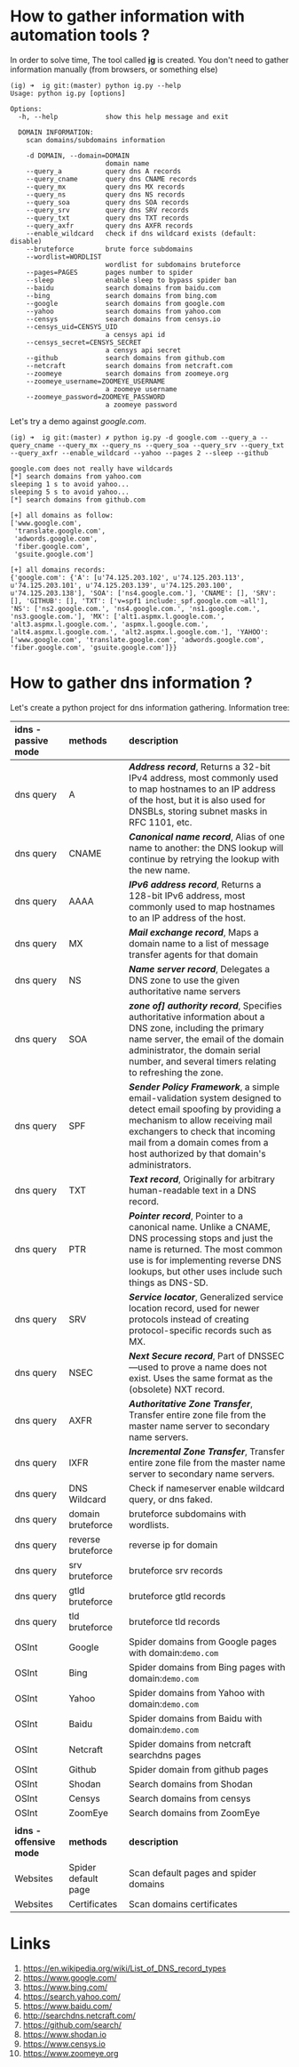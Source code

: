

# How to gather information with automation tools ?

In order to solve time, The tool called [**ig**](https://github.com/nixawk/ig/) is created. You don't need to gather information manually (from browsers, or something else)

```
(ig) ➜  ig git:(master) python ig.py --help
Usage: python ig.py [options]

Options:
  -h, --help            show this help message and exit

  DOMAIN INFORMATION:
    scan domains/subdomains information

    -d DOMAIN, --domain=DOMAIN
                        domain name
    --query_a           query dns A records
    --query_cname       query dns CNAME records
    --query_mx          query dns MX records
    --query_ns          query dns NS records
    --query_soa         query dns SOA records
    --query_srv         query dns SRV records
    --query_txt         query dns TXT records
    --query_axfr        query dns AXFR records
    --enable_wildcard   check if dns wildcard exists (default: disable)
    --bruteforce        brute force subdomains
    --wordlist=WORDLIST
                        wordlist for subdomains bruteforce
    --pages=PAGES       pages number to spider
    --sleep             enable sleep to bypass spider ban
    --baidu             search domains from baidu.com
    --bing              search domains from bing.com
    --google            search domains from google.com
    --yahoo             search domains from yahoo.com
    --censys            search domains from censys.io
    --censys_uid=CENSYS_UID
                        a censys api id
    --censys_secret=CENSYS_SECRET
                        a censys api secret
    --github            search domains from github.com
    --netcraft          search domains from netcraft.com
    --zoomeye           search domains from zoomeye.org
    --zoomeye_username=ZOOMEYE_USERNAME
                        a zoomeye username
    --zoomeye_password=ZOOMEYE_PASSWORD
                        a zoomeye password
```

Let's try a demo against *google.com*.

```
(ig) ➜  ig git:(master) ✗ python ig.py -d google.com --query_a --query_cname --query_mx --query_ns --query_soa --query_srv --query_txt --query_axfr --enable_wildcard --yahoo --pages 2 --sleep --github

google.com does not really have wildcards
[*] search domains from yahoo.com
sleeping 1 s to avoid yahoo...
sleeping 5 s to avoid yahoo...
[*] search domains from github.com

[+] all domains as follow:
['www.google.com',
 'translate.google.com',
 'adwords.google.com',
 'fiber.google.com',
 'gsuite.google.com']

[+] all domains records:
{'google.com': {'A': [u'74.125.203.102', u'74.125.203.113', u'74.125.203.101', u'74.125.203.139', u'74.125.203.100', u'74.125.203.138'], 'SOA': ['ns4.google.com.'], 'CNAME': [], 'SRV': [], 'GITHUB': [], 'TXT': ['v=spf1 include:_spf.google.com ~all'], 'NS': ['ns2.google.com.', 'ns4.google.com.', 'ns1.google.com.', 'ns3.google.com.'], 'MX': ['alt1.aspmx.l.google.com.', 'alt3.aspmx.l.google.com.', 'aspmx.l.google.com.', 'alt4.aspmx.l.google.com.', 'alt2.aspmx.l.google.com.'], 'YAHOO': ['www.google.com', 'translate.google.com', 'adwords.google.com', 'fiber.google.com', 'gsuite.google.com']}}
```

# How to gather dns information ?

Let's create a python project for dns information gathering. Information tree:

|**idns - passive mode**|methods|description|
|:-----------------------|:----------|:--------------|
|dns query|A|***Address record***, Returns a 32-bit IPv4 address, most commonly used to map hostnames to an IP address of the host, but it is also used for DNSBLs, storing subnet masks in RFC 1101, etc.|
|dns query|CNAME|***Canonical name record***, Alias of one name to another: the DNS lookup will continue by retrying the lookup with the new name.|
|dns query|AAAA|***IPv6 address record***, Returns a 128-bit IPv6 address, most commonly used to map hostnames to an IP address of the host.|
|dns query|MX|***Mail exchange record***, Maps a domain name to a list of message transfer agents for that domain|
|dns query|NS|***Name server record***, Delegates a DNS zone to use the given authoritative name servers|
|dns query|SOA|***zone of] authority record***, Specifies authoritative information about a DNS zone, including the primary name server, the email of the domain administrator, the domain serial number, and several timers relating to refreshing the zone.|
|dns query|SPF|***Sender Policy Framework***, a simple email-validation system designed to detect email spoofing by providing a mechanism to allow receiving mail exchangers to check that incoming mail from a domain comes from a host authorized by that domain's administrators.|
|dns query|TXT|***Text record***, Originally for arbitrary human-readable text in a DNS record.|
|dns query|PTR|***Pointer record***, Pointer to a canonical name. Unlike a CNAME, DNS processing stops and just the name is returned. The most common use is for implementing reverse DNS lookups, but other uses include such things as DNS-SD.|
|dns query|SRV|***Service locator***, Generalized service location record, used for newer protocols instead of creating protocol-specific records such as MX.|
|dns query|NSEC|***Next Secure record***, Part of DNSSEC—used to prove a name does not exist. Uses the same format as the (obsolete) NXT record.|
|dns query|AXFR|***Authoritative Zone Transfer***, Transfer entire zone file from the master name server to secondary name servers.|
|dns query|IXFR|***Incremental Zone Transfer***, Transfer entire zone file from the master name server to secondary name servers.|
|dns query|DNS Wildcard|Check if nameserver enable wildcard query, or dns faked.|
|dns query|domain bruteforce|bruteforce subdomains with wordlists.|
|dns query|reverse bruteforce|reverse ip for domain|
|dns query|srv bruteforce|bruteforce srv records|
|dns query|gtld bruteforce|bruteforce gtld records|
|dns query|tld bruteforce|bruteforce tld records|
|OSInt|Google|Spider domains from Google pages with domain:`demo.com`|
|OSInt|Bing|Spider domains from Bing pages with domain:`demo.com`|
|OSInt|Yahoo|Spider domains from Yahoo with domain:`demo.com`|
|OSInt|Baidu|Spider domains from Baidu with domain:`demo.com`|
|OSInt|Netcraft|Spider domains from netcraft searchdns pages|
|OSInt|Github|Spider domain from github pages|
|OSInt|Shodan|Search domains from Shodan|
|OSInt|Censys|Search domains from censys|
|OSInt|ZoomEye|Search domains from ZoomEye|
||||
|**idns - offensive mode**|**methods**|**description**|
|Websites|Spider default page|Scan default pages and spider domains|
|Websites|Certificates|Scan domains certificates|


# Links

1. https://en.wikipedia.org/wiki/List_of_DNS_record_types
2. https://www.google.com/
3. https://www.bing.com/
4. https://search.yahoo.com/
5. https://www.baidu.com/
6. http://searchdns.netcraft.com/
7. https://github.com/search/
8. https://www.shodan.io
9. https://www.censys.io
10. https://www.zoomeye.org
